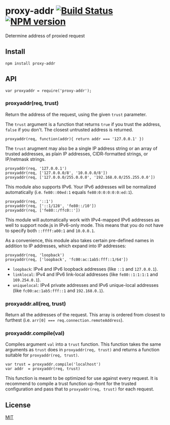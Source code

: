 # proxy-addr [![Build Status](https://travis-ci.org/expressjs/proxy-addr.svg?branch=master)](https://travis-ci.org/expressjs/proxy-addr) [![NPM version](https://badge.fury.io/js/proxy-addr.svg)](http://badge.fury.io/js/proxy-addr)

Determine address of proxied request

## Install

    npm install proxy-addr

## API

    var proxyaddr = require('proxy-addr');

### proxyaddr(req, trust)

Return the address of the request, using the given `trust` parameter.

The `trust` argument is a function that returns `true` if you trust
the address, `false` if you don't. The closest untrusted address is
returned.

    proxyaddr(req, function(addr){ return addr === '127.0.0.1' })

The `trust` arugment may also be a single IP address string or an
array of trusted addresses, as plain IP addresses, CIDR-formatted
strings, or IP/netmask strings.

    proxyaddr(req, '127.0.0.1')
    proxyaddr(req, ['127.0.0.0/8', '10.0.0.0/8'])
    proxyaddr(req, ['127.0.0.0/255.0.0.0', '192.168.0.0/255.255.0.0'])

This module also supports IPv6. Your IPv6 addresses will be normalized
automatically (i.e. `fe80::00ed:1` equals `fe80:0:0:0:0:0:ed:1`).

    proxyaddr(req, '::1')
    proxyaddr(req, ['::1/128', 'fe80::/10'])
    proxyaddr(req, ['fe80::/ffc0::'])

This module will automatically work with IPv4-mapped IPv6 addresses
as well to support node.js in IPv6-only mode. This means that you do
not have to specify both `::ffff:a00:1` and `10.0.0.1`.

As a convenience, this module also takes certain pre-defined names
in addition to IP addresses, which expand into IP addresses:

    proxyaddr(req, 'loopback')
    proxyaddr(req, ['loopback', 'fc00:ac:1ab5:fff::1/64'])

  * `loopback`: IPv4 and IPv6 loopback addresses (like `::1` and
    `127.0.0.1`).
  * `linklocal`: IPv4 and IPv6 link-local addresses (like
    `fe80::1:1:1:1` and `169.254.0.1`).
  * `uniquelocal`: IPv4 private addresses and IPv6 unique-local
    addresses (like `fc00:ac:1ab5:fff::1` and `192.168.0.1`).

### proxyaddr.all(req, trust)

Return all the addresses of the request. This array is ordered from
closest to furthest (i.e. `arr[0] === req.connection.remoteAddress`).

### proxyaddr.compile(val)

Compiles argument `val` into a `trust` function. This function takes
the same arguments as `trust` does in `proxyaddr(req, trust)` and
returns a function suitable for `proxyaddr(req, trust)`.

    var trust = proxyaddr.compile('localhost')
    var addr  = proxyaddr(req, trust)

This function is meant to be optimized for use against every request.
It is recommend to compile a trust function up-front for the trusted
configuration and pass that to `proxyaddr(req, trust)` for each request.

## License

[MIT](LICENSE)
